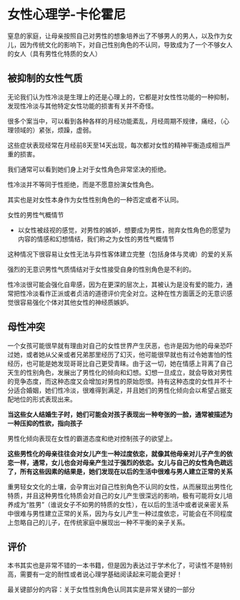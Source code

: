 # 女性心理学-卡伦霍尼

窒息的家庭，让母亲按照自己对男性的想象培养出了不够男人的男人，以及作为女儿，因为传统文化的影响下，对自己性别角色的不认同，导致成为了一个不够女人的女人（具有男性化特质的女人）

## 被抑制的女性气质

无论我们认为性冷淡是生理上的还是心理上的，它都是对女性性功能的一种抑制，发现性冷淡与其他特定女性功能的损害有关并不奇怪。

很多个案当中，可以看到各种各样的月经功能紊乱，月经周期不规律，痛经，（心理领域的）紧张，烦躁，虚弱。

这些症状表现经常在月经前8天至14天出现，每次都对女性的精神平衡造成相当严重的损害。

我们通常可以看到她们身上对于女性角色非常坚决的拒绝。

性冷淡并不等同于性拒绝，而是不愿意扮演女性角色。

其实也是对女性本身作为女性性别角色的一种否定或者不认同。

女性的男性气概情节

- 以女性被歧视的感觉，对男性的嫉妒，想要成为男性，抛弃女性角色的愿望为内容的情感和幻想情结，我们称之为女性的男性气概情节

这种情况下很容易让女性无法与异性客体建立完整（包括身体与灵魂）的爱的关系

强烈的无意识男性气质情结对于女性接受自身的性别角色是不利的。

性冷淡很可能会强化自卑感，因为在更深的层次上，其被认为是没有爱的能力，通常把性冷淡看作正派或者贞洁的道德评价完全对立。这种在性方面匮乏的无意识感觉很容易强化个体对其他女性的神经质嫉妒。



## 母性冲突

一个女孩可能很早就有理由对自己的女性世界产生厌恶，也许是因为他的母亲恐吓过她，或者她从父亲或者兄弟那里经历了幻灭，他可能很早就也有过令她害怕的性经历，也可能是她发现哥哥比自己更受青睐。由于这一切，她在情感上背离了自己天生的性别角色，发展出了男性化的倾向和幻想。幻想一旦成立，就会导致对男性的竞争态度，而这种态度又会增加对男性的原始怨恨。持有这种态度的女性并不十分适合婚姻，她们性冷淡，很难得到满足，并且她们的男性化倾向会以希望占据支配地位的形式表现出来。

**当这些女人结婚生子时，她们可能会对孩子表现出一种夸张的一脸，通常被描述为一种压抑的性欲，指向孩子**

男性化倾向表现在女性的霸道态度和绝对控制孩子的欲望上。

**这些男性化的母亲往往会对女儿产生一种过度依恋，就像其他母亲对儿子产生的依恋一样，通常，女儿也会对母亲产生过于强烈的依恋。女儿与自己的女性角色疏远了，所有这些因素的结果是，她们发现在以后的生活中很难与男人建立正常的关系**

重男轻女文化的土壤，会孕育出对自己性别角色不认同的女性，从而展现出男性化特质，并且这种男性化特质会对自己的女儿产生很深远的影响，极有可能将女儿培养成为“胜男”（谁说女子不如男的特质的女性），在以后的生活中或者说亲密关系中很难与男性建立正常的关系，因为与女儿产生一种过度依恋，可能会在不同程度上忽略自己的儿子，在传统家庭中展现出一种不平衡的亲子关系。



## 评价

本书其实也是非常不错的一本书籍，但是因为表达过于学术化了，可读性不是特别高，需要有一定的耐性或者说心理学基础阅读起来可能会更好！

最关键部分的内容：关于女性性别角色认同其实是非常关键的一部分